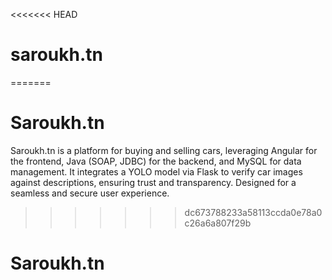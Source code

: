 <<<<<<< HEAD
# saroukh.tn
=======
# Saroukh.tn
Saroukh.tn is a platform for buying and selling cars, leveraging Angular for the frontend, Java (SOAP, JDBC) for the backend, and MySQL for data management. It integrates a YOLO model via Flask to verify car images against descriptions, ensuring trust and transparency. Designed for a seamless and secure user experience.
>>>>>>> dc673788233a58113ccda0e78a0c26a6a807f29b
# Saroukh.tn
